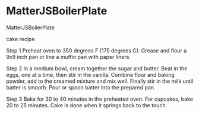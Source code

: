 # MatterJSBoilerPlate
MatterJSBoilerPlate

cake recipe

Step 1
Preheat oven to 350 degrees F (175 degrees C). Grease and flour a 9x9 inch pan or line a muffin pan with paper liners.

 Step 2
In a medium bowl, cream together the sugar and butter. Beat in the eggs, one at a time, then stir in the vanilla. Combine flour and baking powder, add to the creamed mixture and mix well. Finally stir in the milk until batter is smooth. Pour or spoon batter into the prepared pan.

 Step 3
Bake for 30 to 40 minutes in the preheated oven. For cupcakes, bake 20 to 25 minutes. Cake is done when it springs back to the touch.